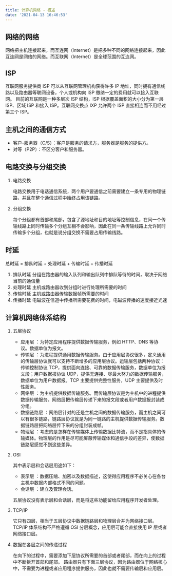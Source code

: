 ```yaml
---
title: 计算机网络 - 概述
date: '2021-04-13 16:46:53'
---
```


## 网络的网络

网络把主机连接起来，而互连网（internet）是把多种不同的网络连接起来，因此互连网是网络的网络。而互联网（Internet）是全球范围的互连网。

## ISP

互联网服务提供商 ISP 可以从互联网管理机构获得许多 IP 地址，同时拥有通信线路以及路由器等联网设备，个人或机构向 ISP 缴纳一定的费用就可以接入互联网。
目前的互联网是一种多层次 ISP 结构，ISP 根据覆盖面积的大小分为第一层 ISP、区域 ISP 和接入 ISP。互联网交换点 IXP 允许两个 ISP 直接相连而不用经过第三个 ISP。

## 主机之间的通信方式

- 客户-服务器（C/S）：客户是服务的请求方，服务器是服务的提供方。
- 对等（P2P）：不区分客户和服务器。

## 电路交换与分组交换

1. 电路交换

    电路交换用于电话通信系统，两个用户要通信之前需要建立一条专用的物理链路，并且在整个通信过程中始终占用该链路。

2. 分组交换

    每个分组都有首部和尾部，包含了源地址和目的地址等控制信息，在同一个传输线路上同时传输多个分组互相不会影响，因此在同一条传输线路上允许同时传输多个分组，也就是说分组交换不需要占用传输线路。

## 时延

总时延 = 排队时延 + 处理时延 + 传输时延 + 传播时延

1. 排队时延 分组在路由器的输入队列和输出队列中排队等待的时间，取决于网络当前的通信量
2. 处理时延 主机或路由器收到分组时进行处理所需要的时间
3. 传输时延 主机或路由器传输数据帧所需要的时间
4. 传播时延 电磁波在信道中传播所需要花费的时间，电磁波传播的速度接近光速

## 计算机网络体系结构

1. 五层协议

   - 应用层 ：为特定应用程序提供数据传输服务，例如 HTTP、DNS 等协议。数据单位为报文。
   - 传输层 ：为进程提供通用数据传输服务。由于应用层协议很多，定义通用的传输层协议就可以支持不断增多的应用层协议。运输层包括两种协议：传输控制协议 TCP，提供面向连接、可靠的数据传输服务，数据单位为报文段；用户数据报协议 UDP，提供无连接、尽最大努力的数据传输服务，数据单位为用户数据报。TCP 主要提供完整性服务，UDP 主要提供及时性服务。
   - 网络层 ：为主机提供数据传输服务。而传输层协议是为主机中的进程提供数据传输服务。网络层把传输层传递下来的报文段或者用户数据报封装成分组。
   - 数据链路层 ：网络层针对的还是主机之间的数据传输服务，而主机之间可以有很多链路，链路层协议就是为同一链路的主机提供数据传输服务。数据链路层把网络层传下来的分组封装成帧。
   - 物理层 ：考虑的是怎样在传输媒体上传输数据比特流，而不是指具体的传输媒体。物理层的作用是尽可能屏蔽传输媒体和通信手段的差异，使数据链路层感觉不到这些差异。

2. OSI

    其中表示层和会话层用途如下：

    - 表示层 ：数据压缩、加密以及数据描述，这使得应用程序不必关心在各台主机中数据内部格式不同的问题。
    - 会话层 ：建立及管理会话。

    五层协议没有表示层和会话层，而是将这些功能留给应用程序开发者处理。

3. TCP/IP

    它只有四层，相当于五层协议中数据链路层和物理层合并为网络接口层。
    TCP/IP 体系结构不严格遵循 OSI 分层概念，应用层可能会直接使用 IP 层或者网络接口层。

4. 数据在各层之间的传递过程

    在向下的过程中，需要添加下层协议所需要的首部或者尾部，而在向上的过程中不断拆开首部和尾部。
    路由器只有下面三层协议，因为路由器位于网络核心中，不需要为进程或者应用程序提供服务，因此也就不需要传输层和应用层。
